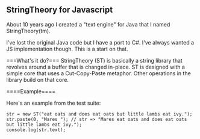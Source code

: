 StringTheory for Javascript
------------------------------
About 10 years ago I created a "text engine" for Java that I named StringTheory(tm).

I've lost the original Java code but I have a port to C#. I've always wanted a JS implementation though. This is a start on that.

===What's it do?===
StringTheory (ST) is basically a string library that revolves around a buffer that is changed in-place. 
ST is designed with a simple core that uses a Cut-Copy-Paste metaphor. Other operations in the library build on that core.


====Example====

Here's an example from the test suite:

    str = new ST("eat oats and does eat oats but little lambs eat ivy.");
    str.paste(0, "Mares "); // str => "Mares eat oats and does eat oats but little lambs eat ivy.");
    console.log(str.text);
